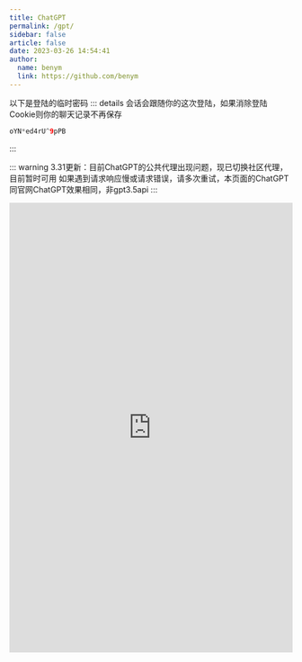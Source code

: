 ```yaml
---
title: ChatGPT
permalink: /gpt/
sidebar: false
article: false
date: 2023-03-26 14:54:41
author: 
  name: benym
  link: https://github.com/benym
---
```

以下是登陆的临时密码
::: details
会话会跟随你的这次登陆，如果消除登陆Cookie则你的聊天记录不再保存
```java
oYN*ed4rU^9pPB
```
:::

::: warning
3.31更新：目前ChatGPT的公共代理出现问题，现已切换社区代理，目前暂时可用
如果遇到请求响应慢或请求错误，请多次重试，本页面的ChatGPT同官网ChatGPT效果相同，非gpt3.5api
:::

<iframe src="https://open.benym.cn" width="100%" height="800px" frameborder="0" scrolling="No" leftmargin="0" topmargin="0"></iframe>
